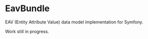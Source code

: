 # EavBundle

EAV (Entity Attribute Value) data model implementation for Symfony.

Work still in progress.